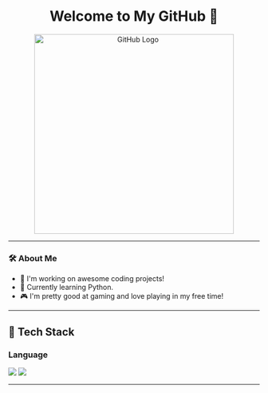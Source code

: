 <h1 align="center">Welcome to My GitHub 👋</h1>

<p align="center">
  <img src="https://logos-world.net/wp-content/uploads/2020/11/GitHub-Logo.png" alt="GitHub Logo" width="400"/>
</p>

---

### 🛠 About Me
- 🔭 I'm working on awesome coding projects!
- 🌱 Currently learning Python.
- 🎮 I'm pretty good at gaming and love playing in my free time!

---

  ## 🧱 Tech Stack
  ### Language
  <!--Python-->
  <img src="https://img.shields.io/badge/Python-3776AB?style=flat-square&logo=Python&logoColor=white"/>
  <!--JavaScript-->
  <img src="https://img.shields.io/badge/JavaScript-F7DF1E?style=flat-square&logo=JavaScript&logoColor=white"/>

  ---
